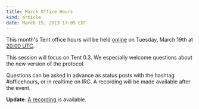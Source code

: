 ```yaml
---
title: March Office Hours
kind: article
date: March 15, 2013 17:05 EDT
---
```


This month's Tent office hours will be held [online](/officehours) on Tuesday,
March 19th at [20:00 UTC](http://everytimezone.com/#2013-3-19,480,6bj).

This session will focus on Tent 0.3. We especially welcome questions about the new version of the protocol.

Questions can be asked in advance as status posts with the hashtag #officehours,
or in realtime on IRC. A recording will be made available after the event.

**Update**: [A recording](/officehours/2013-03-19) is available.
